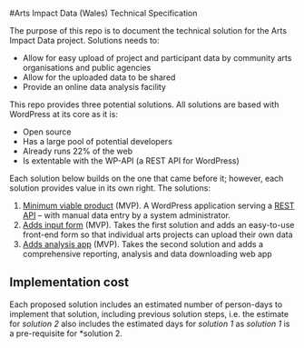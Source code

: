#Arts Impact Data (Wales) Technical Specification

The purpose of this repo is to document the technical solution for the Arts Impact Data project. Solutions needs to:

* Allow for easy upload of project and participant data by community arts organisations and public agencies
* Allow for the uploaded data to be shared
* Provide an online data analysis facility

This repo provides three potential solutions. All solutions are based with WordPress at its core as it is:

* Open source
* Has a large pool of potential developers
* Already runs 22% of the web
* Is extentable with the WP-API (a REST API for WordPress)

Each solution below builds on the one that came before it; however, each solution provides value in its own right. The solutions:

1. [Minimum viable product](../blob/master/solutions/1-minimum-viable-product.md) (MVP). A WordPress application serving a [REST API](https://en.wikipedia.org/wiki/Representational_state_transfer) – with manual data entry by a system administrator.
2. [Adds input form](../blob/master/solutions/2-adds-input-form.md) (MVP). Takes the first solution and adds an easy-to-use front-end form so that individual arts projects can upload their own data
3. [Adds analysis app](../blob/master/solutions/3-adds-analysis-app.md) (MVP). Takes the second solution and adds a comprehensive reporting, analysis and data downloading web app

## Implementation cost

Each proposed solution includes an estimated number of person-days to implement that solution, including previous solution steps, i.e. the estimate for *solution 2* also includes the estimated days for *solution 1* as *solution 1* is a pre-requisite for *solution 2.